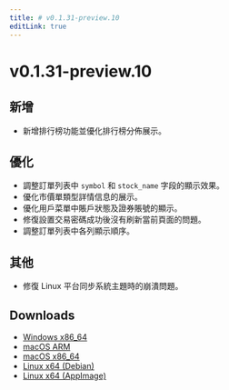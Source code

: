 ```yaml
---
title: # v0.1.31-preview.10
editLink: true
---
```


# v0.1.31-preview.10 <Badge type="warning" text="preview" />

## 新增

- 新增排行榜功能並優化排行榜分佈展示。

## 優化

- 調整訂單列表中 `symbol` 和 `stock_name` 字段的顯示效果。
- 優化市價單類型詳情信息的展示。
- 優化用戶菜單中賬戶狀態及證券賬號的顯示。
- 修復設置交易密碼成功後沒有刷新當前頁面的問題。
- 調整訂單列表中各列顯示順序。

## 其他

- 修復 Linux 平台同步系統主題時的崩潰問題。

## Downloads

- [Windows x86_64](https://assets.lbkrs.com/github/release/longbridge-desktop/preview/longbridge-0.1.31-preview.10-windows-x86_64.zip)
- [macOS ARM](https://assets.lbkrs.com/github/release/longbridge-desktop/preview/longbridge-v0.1.31-preview.10-macos-aarch64.dmg)
- [macOS x86_64](https://assets.lbkrs.com/github/release/longbridge-desktop/preview/longbridge-v0.1.31-preview.10-macos-x86_64.dmg)
- [Linux x64 (Debian)](https://assets.lbkrs.com/github/release/longbridge-desktop/preview/longbridge-v0.1.31-preview.10-linux-x86_64.deb)
- [Linux x64 (AppImage)](https://assets.lbkrs.com/github/release/longbridge-desktop/preview/longbridge-v0.1.31-preview.10-linux-x86_64.AppImage)
